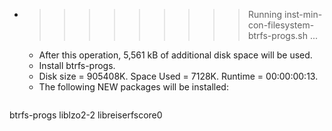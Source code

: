 * >>>>>>>>> Running inst-min-con-filesystem-btrfs-progs.sh ...
  * After this operation, 5,561 kB of additional disk space will be used.
  * Install btrfs-progs.
  * Disk size = 905408K. Space Used = 7128K. Runtime = 00:00:00:13.
  * The following NEW packages will be installed:
  ```bash
btrfs-progs liblzo2-2 libreiserfscore0
  ```
